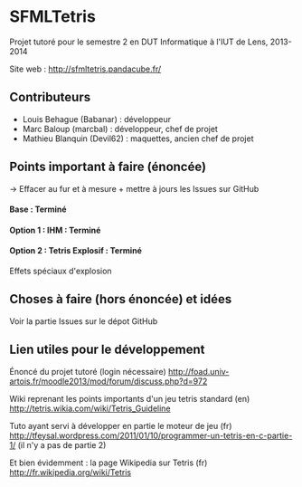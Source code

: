 SFMLTetris
==========

Projet tutoré pour le semestre 2 en DUT Informatique à l'IUT de Lens, 2013-2014

Site web : http://sfmltetris.pandacube.fr/

Contributeurs
------------

- Louis Behague (Babanar) : développeur
- Marc Baloup (marcbal) : développeur, chef de projet
- Mathieu Blanquin (Devil62) : maquettes, ancien chef de projet



Points important à faire (énoncée)
----------------------------------
-> Effacer au fur et à mesure + mettre à jours les Issues sur GitHub

#### Base : Terminé

#### Option 1 : IHM : Terminé

#### Option 2 : Tetris Explosif : Terminé
Effets spéciaux d'explosion


Choses à faire (hors énoncée) et idées
--------------

Voir la partie Issues sur le dépot GitHub



Lien utiles pour le développement
-----------------------------

Énoncé du projet tutoré (login nécessaire)
http://foad.univ-artois.fr/moodle2013/mod/forum/discuss.php?d=972

Wiki reprenant les points importants d'un jeu tetris standard (en)
http://tetris.wikia.com/wiki/Tetris_Guideline

Tuto ayant servi à développer en partie le moteur de jeu (fr)
http://tfeysal.wordpress.com/2011/01/10/programmer-un-tetris-en-c-partie-1/
(il n'y a pas de partie 2)

Et bien évidemment : la page Wikipedia sur Tetris (fr)
http://fr.wikipedia.org/wiki/Tetris
